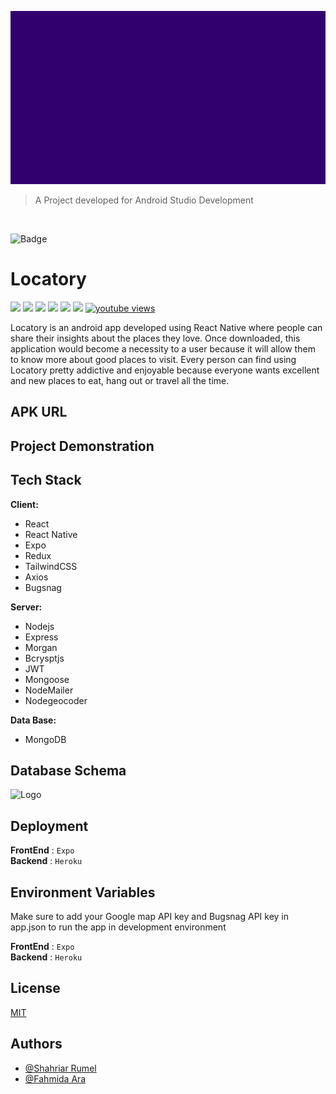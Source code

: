 ![Logo](/resources/cover.png)

> A Project developed for Android Studio Development

<br/>

![Badge](https://visitor-counter-badge.vercel.app/api/shahriar-rumel/locatory?label=Visitors&color=F79F35&labelColor=31006E)

# **Locatory**

![](https://custom-icon-badges.demolab.com/badge/License-MIT-informational?style=flat&logo=law&logoColor=FF9900&color=FF9900)
![](https://custom-icon-badges.demolab.com/badge/Backend-Express-informational?style=flat&logo=express&logoColor=6CB33E&color=6CB33E)
![](https://custom-icon-badges.demolab.com/badge/Builder-Gradle-informational?style=flat&logo=gradleBuild&logoColor=6CB33E&color=02303A)
![](https://custom-icon-badges.demolab.com/badge/Database-MongoDB-informational?style=flat&logo=mongodbBadge&logoColor=6CB33E&color=01EC64)
![](https://img.shields.io/badge/Frontend-React_Native-informational?style=flat&logo=react&logoColor=00D8FF&color=00D8FF)
![](https://img.shields.io/badge/State-Redux-informational?style=flat&logo=redux&logoColor=764abc&color=764abc)
[![youtube views](https://img.shields.io/youtube/views/IQAq34VDJMk?style=social)](https://www.youtube.com/watch?v=IQAq34VDJMk)

Locatory is an android app developed using React Native where people can share their insights about the places they love. Once downloaded, this application would become a necessity to a user because it will allow them to know more about good places to visit. Every person can find using Locatory pretty addictive and enjoyable because everyone wants excellent and new places to eat, hang out or travel all the time.

## **APK URL**

## **Project Demonstration**

## **Tech Stack**

**Client:**

- React
- React Native
- Expo
- Redux
- TailwindCSS
- Axios
- Bugsnag

**Server:**

- Nodejs
- Express
- Morgan
- Bcrysptjs
- JWT
- Mongoose
- NodeMailer
- Nodegeocoder

**Data Base:**

- MongoDB

## **Database Schema**

![Logo](/resources/DatabaseSchema.png)

## **Deployment**

**FrontEnd** : `Expo`  
**Backend** : `Heroku`

## **Environment Variables**

Make sure to add your Google map API key and Bugsnag API key in app.json to run the app in development environment

**FrontEnd** : `Expo`  
**Backend** : `Heroku`

## **License**

[MIT](https://choosealicense.com/licenses/mit/)

## **Authors**

- [@Shahriar Rumel](https://www.github.com/shahriar-rumel)
- [@Fahmida Ara](https://www.github.com/fahmidareem3)
